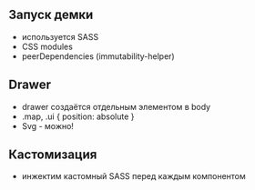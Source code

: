 ## Запуск демки

- используется SASS
- CSS modules
- peerDependencies (immutability-helper)

## Drawer

- drawer создаётся отдельным элементом в body
- .map, .ui { position: absolute }
- Svg - можно!

## Кастомизация

- инжектим кастомный SASS перед каждым компонентом
